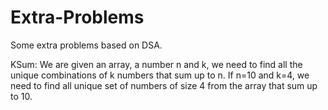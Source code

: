 # Extra-Problems
Some extra problems based on DSA.

KSum: We are given an array, a number n and k, we need to find all the unique combinations of k numbers that sum up to n. If n=10 and k=4, we need to find all unique set of 
numbers of size 4 from the array that sum up to 10.
